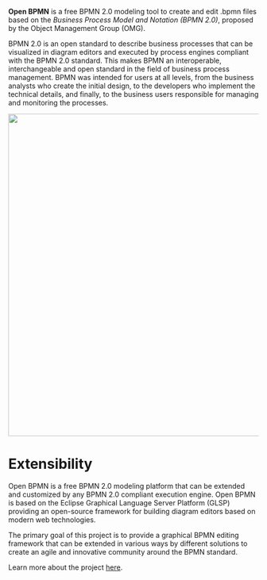 **Open BPMN** is a free BPMN 2.0 modeling tool to create and edit .bpmn files based on the _Business Process Model and Notation (BPMN 2.0)_, proposed by the Object Management Group (OMG).

BPMN 2.0 is an open standard to describe business processes that can be visualized in diagram editors and executed by process engines compliant with the BPMN 2.0 standard. This makes BPMN an interoperable, interchangeable and open standard in the field of business process management. BPMN was intended for users at all levels, from the business analysts who create the initial design, to the developers who implement the technical details, and finally, to the business users responsible for managing and monitoring the processes.

<img width="650" src="https://github.com/imixs/open-bpmn/raw/master/doc/images/imixs-bpmn-001.png" />

# Extensibility

Open BPMN is a free BPMN 2.0 modeling platform that can be extended and customized by any BPMN 2.0 compliant execution engine. Open BPMN is based on the Eclipse Graphical Language Server Platform (GLSP) providing an open-source framework for building diagram editors based on modern web technologies.

The primary goal of this project is to provide a graphical BPMN editing framework that can be extended in various ways by different solutions to create an agile and innovative community around the BPMN standard.

Learn more about the project [here](https://github.com/imixs/open-bpmn).
